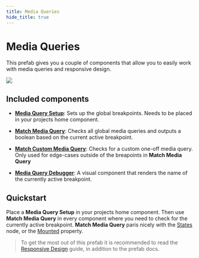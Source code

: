 ```yaml
---
title: Media Queries
hide_title: true
---
```


# Media Queries

This prefab gives you a couple of components that allow you to easily work with media queries and responsive design.

<div className="ndl-image-with-background xl">

![](/library/prefabs/media-query/media-query.png)

</div>

## Included components

- **[Media Query Setup](./components/media-query-setup/README.md)**: Sets up the global breakpoints. Needs to be placed in your projects home component.

- **[Match Media Query](./components/match-media-query/README.md)**: Checks all global media queries and outputs a boolean based on the current active breakpoint.

- **[Match Custom Media Query](./components/match-custom-media-query/README.md)**: Checks for a custom one-off media query. Only used for edge-cases outside of the breapoints in **Match Media Query**

- **[Media Query Debugger](./components/media-query-debugger/README.md)**: A visual component that renders the name of the currently active breakpoint.

## Quickstart

Place a **Media Query Setup** in your projects home component. Then use **Match Media Query** in every component where you need to check for the currently active breakpoint. **Match Media Query** paris nicely with the [States](/nodes/utilities/logic/states) node, or the [Mounted](/nodes/shared-props/inputs/visual-input-properties#other) property.

> To get the most out of this prefab it is recommended to read the [Responsive Design](/docs/guides/user-interfaces/responsive-design) guide, in addition to the prefab docs.
